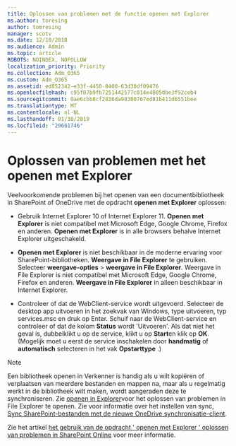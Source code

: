 ```yaml
---
title: Oplossen van problemen met de functie openen met Explorer
ms.author: toresing
author: tomresing
manager: scotv
ms.date: 12/10/2018
ms.audience: Admin
ms.topic: article
ROBOTS: NOINDEX, NOFOLLOW
localization_priority: Priority
ms.collection: Adm_O365
ms.custom: Adm_O365
ms.assetid: ed852342-e33f-4450-8400-63d30df09476
ms.openlocfilehash: c95f07b9fb7251442577c014e4005dbe3f92ceb4
ms.sourcegitcommit: 0ae6cbb8cf2836da98300767ed81b411d6551bee
ms.translationtype: MT
ms.contentlocale: nl-NL
ms.lasthandoff: 01/30/2019
ms.locfileid: "29661746"
---
```

# <a name="fix-problems-with-open-with-explorer"></a>Oplossen van problemen met het openen met Explorer

Veelvoorkomende problemen bij het openen van een documentbibliotheek in SharePoint of OneDrive met de opdracht **openen met Explorer** oplossen: 
  
- Gebruik Internet Explorer 10 of Internet Explorer 11. **Openen met Explorer** is niet compatibel met Microsoft Edge, Google Chrome, Firefox en anderen. **Openen met Explorer** is in alle browsers behalve Internet Explorer uitgeschakeld. 
    
- **Openen met Explorer** is niet beschikbaar in de moderne ervaring voor SharePoint-bibliotheken. **Weergave in File Explorer** te gebruiken. Selecteer **weergave-opties** \> **weergave in File Explorer**. Weergave in File Explorer is niet compatibel met Microsoft Edge, Google Chrome, Firefox en anderen. **Weergave in File Explorer** in alleen beschikbaar in Internet Explorer. 
    
- Controleer of dat de WebClient-service wordt uitgevoerd. Selecteer de desktop app uitvoeren in het zoekvak van Windows, type uitvoeren, typ services.msc en druk op Enter. Schuif naar de WebClient-service en controleer of dat de kolom **Status** wordt 'Uitvoeren'. Als dat niet het geval is, dubbelklikt u op de service, klikt u op **Start**en klik op **OK**. (Mogelijk moet u eerst de service inschakelen door **handmatig** of **automatisch** selecteren in het vak **Opstarttype** .) 
    
> [!NOTE]
> Een bibliotheek openen in Verkenner is handig als u wilt kopiëren of verplaatsen van meerdere bestanden en mappen na, maar als u regelmatig werkt in de bibliotheek wilt maken, wordt aangeraden deze te synchroniseren. Zie [openen in Explorer](https://go.microsoft.com/fwlink/?linkid=871665)voor het oplossen van problemen in File Explorer te openen. Zie voor informatie over het instellen van sync, [Sync SharePoint-bestanden met de nieuwe OneDrive synchronisatie-client](https://go.microsoft.com/fwlink/?linkid=871666).
  
Zie het artikel [het gebruik van de opdracht ' openen met Explorer ' oplossen van problemen in SharePoint Online](https://support.office.com/article/How-to-use-the-Open-with-Explorer-command-to-troubleshoot-issues-in-SharePoint-Online-87155331-0c92-4224-a4c1-da5c21c4ade4) voor meer informatie. 
  

